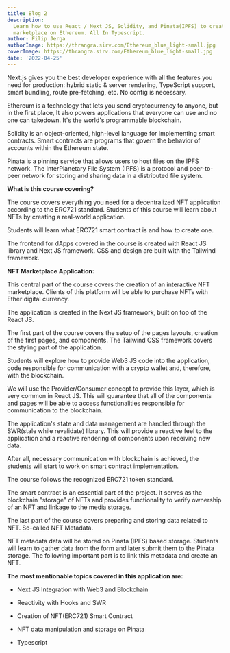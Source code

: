 ```yaml
---
title: Blog 2
description:
  Learn how to use React / Next JS, Solidity, and Pinata(IPFS) to create NFT
  marketplace on Ethereum. All In Typescript.
author: Filip Jerga
authorImage: https://thrangra.sirv.com/Ethereum_blue_light-small.jpg
coverImage: https://thrangra.sirv.com/Ethereum_blue_light-small.jpg
date: '2022-04-25'
---
```


Next.js gives you the best developer experience with all the features you need
for production: hybrid static & server rendering, TypeScript support, smart
bundling, route pre-fetching, etc. No config is necessary.

Ethereum is a technology that lets you send cryptocurrency to anyone, but in the
first place, It also powers applications that everyone can use and no one can
takedown. It's the world's programmable blockchain.

Solidity is an object-oriented, high-level language for implementing smart
contracts. Smart contracts are programs that govern the behavior of accounts
within the Ethereum state.

Pinata is a pinning service that allows users to host files on the IPFS network.
The InterPlanetary File System (IPFS) is a protocol and peer-to-peer network for
storing and sharing data in a distributed file system.

**What is this course covering?**

The course covers everything you need for a decentralized NFT application
according to the ERC721 standard. Students of this course will learn about NFTs
by creating a real-world application.

Students will learn what ERC721 smart contract is and how to create one.

The frontend for dApps covered in the course is created with React JS library
and Next JS framework. CSS and design are built with the Tailwind framework.

**NFT Marketplace Application:**

This central part of the course covers the creation of an interactive NFT
marketplace. Clients of this platform will be able to purchase NFTs with Ether
digital currency.

The application is created in the Next JS framework, built on top of the React
JS.

The first part of the course covers the setup of the pages layouts, creation of
the first pages, and components. The Tailwind CSS framework covers the styling
part of the application.

Students will explore how to provide Web3 JS code into the application, code
responsible for communication with a crypto wallet and, therefore, with the
blockchain.

We will use the Provider/Consumer concept to provide this layer, which is very
common in React JS. This will guarantee that all of the components and pages
will be able to access functionalities responsible for communication to the
blockchain.

The application's state and data management are handled through the SWR(stale
while revalidate) library. This will provide a reactive feel to the application
and a reactive rendering of components upon receiving new data.

After all, necessary communication with blockchain is achieved, the students
will start to work on smart contract implementation.

The course follows the recognized ERC721 token standard.

The smart contract is an essential part of the project. It serves as the
blockchain "storage" of NFTs and provides functionality to verify ownership of
an NFT and linkage to the media storage.

The last part of the course covers preparing and storing data related to NFT.
So-called NFT Metadata.

NFT metadata data will be stored on Pinata (IPFS) based storage. Students will
learn to gather data from the form and later submit them to the Pinata storage.
The following important part is to link this metadata and create an NFT.

**The most mentionable topics covered in this application are:**

- Next JS Integration with Web3 and Blockchain

- Reactivity with Hooks and SWR

- Creation of NFT(ERC721) Smart Contract

- NFT data manipulation and storage on Pinata

- Typescript

